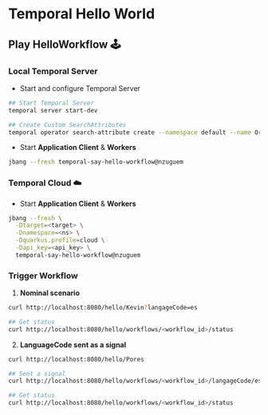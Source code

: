 # Temporal Hello World

## Play HelloWorkflow 🕹️

### Local Temporal Server

- Start and configure Temporal Server

```bash
## Start Temporal Server
temporal server start-dev

## Create Custom SearchAttributes
temporal operator search-attribute create --namespace default --name OrgCustomStatus --type Keyword
```

- Start **Application Client** & **Workers**
```bash
jbang --fresh temporal-say-hello-workflow@nzuguem
```

### Temporal Cloud ☁️

- Start **Application Client** & **Workers**

```bash
jbang --fresh \
  -Dtarget=<target> \
  -Dnamespace=<ns> \
  -Dquarkus.profile=cloud \
  -Dapi_key=<api_key> \
  temporal-say-hello-workflow@nzuguem
```

### Trigger Workflow

1. **Nominal scenario**

```bash
curl http://localhost:8080/hello/Kevin?langageCode=es

## Get status
curl http://localhost:8080/hello/workflows/<workflow_id>/status
```

2. **LanguageCode sent as a signal**

```bash
curl http://localhost:8080/hello/Pores

## Sent a signal
curl http://localhost:8080/hello/workflows/<workflow_id>/langageCode/es

## Get status
curl http://localhost:8080/hello/workflows/<workflow_id>/status
```